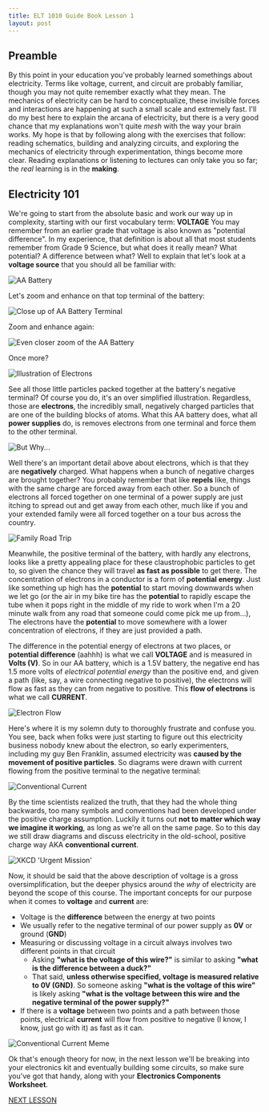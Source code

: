 ```yaml
---
title: ELT 1010 Guide Book Lesson 1
layout: post
---
```

## Preamble
By this point in your education you've probably learned somethings about electricity. Terms like voltage, current, and circuit are probably familiar, though you may not quite remember exactly what they mean. The mechanics of electricity can be hard to conceptualize, these invisible forces and interactions are happening at such a small scale and extremely fast. I'll do my best here to explain the arcana of electricity, but there is a very good chance that my explanations won't quite *mesh* with the way your brain works. My hope is that by following along with the exercises that follow: reading schematics, building and analyzing circuits, and exploring the mechanics of electricity through experimentation, things become more clear. Reading explanations or listening to lectures can only take you so far; the *real* learning is in the **making**.

## Electricity 101
We're going to start from the absolute basic and work our way up in complexity, starting with our first vocabulary term: **VOLTAGE**
You may remember from an earlier grade that voltage is also known as "potential difference". In my experience, that definition is about all that most students remember from Grade 9 Science, but what does it really mean? What potential? A difference between what? Well to explain that let's look at a **voltage source** that you should all be familiar with:

![AA Battery](../images/AA%20Battery.png)

Let's zoom and enhance on that top terminal of the battery:

![Close up of AA Battery Terminal](../images/AA%20Zoom.png)

Zoom and enhance again:

![Even closer zoom of the AA Battery](../images/AA%20Zoom%202.png)

Once more?

![Illustration of Electrons](../images/AA%20Zoom%203.png)

See all those little particles packed together at the battery's negative terminal? Of course you do, it's an over simplified illustration. Regardless, those are **electrons**, the incredibly small, negatively charged particles that are one of the building blocks of atoms. What this AA battery does, what all **power supplies** do, is removes electrons from one terminal and force them to the other terminal. 

![But Why...](../images/memes/but-why.jpg)

Well there's an important detail above about electrons, which is that they are **negatively** charged. What happens when a bunch of negative charges are brought together? You probably remember that like **repels** like, things with the same charge are forced away from each other. So a bunch of electrons all forced together on one terminal of a power supply are just itching to spread out and get away from each other, much like if you and your extended family were all forced together on a tour bus across the country.

![Family Road Trip](../images/memes/family-road-trip.png)

Meanwhile, the positive terminal of the battery, with hardly any electrons, looks like a pretty appealing place for these claustrophobic particles to get to, so given the chance they will travel **as fast as possible** to get there. The concentration of electrons in a conductor is a form of **potential energy**. Just like something up high has the **potential** to start moving downwards when we let go (or the air in my bike tire has the **potential** to rapidly escape the tube when it pops right in the middle of my ride to work when I'm a 20 minute walk from any road that someone could come pick me up from...), The electrons have the **potential** to move somewhere with a lower concentration of electrons, if they are just provided a path.

The difference in the potential energy of electrons at two places, or **potential difference** (aahhh) is what we call **VOLTAGE** and is measured in **Volts (V)**. So in our AA battery, which is a 1.5V battery, the negative end has 1.5 more volts of *electrical potential energy* than the positive end, and given a path (like, say, a wire connecting negative to positive), the electrons will flow as fast as they can from negative to positive. This **flow of electrons** is what we call **CURRENT**.


![Electron Flow](../images/1x/Electron%20Flow.png)


Here's where it is my solemn duty to thoroughly frustrate and confuse you. You see, back when folks were just starting to figure out this electricity business nobody knew about the electron, so early experimenters, including my guy Ben Franklin, assumed electricity was **caused by the movement of positive particles**. So diagrams were drawn with current flowing from the positive terminal to the negative terminal:

![Conventional Current](../images/1x/Conventional%20Current.png)

By the time scientists realized the truth, that they had the whole thing backwards, too many symbols and conventions had been developed under the positive charge assumption. Luckily it turns out **not to matter which way we imagine it working**, as long as we're all on the same page. So to this day we still draw diagrams and discuss electricity in the old-school, positive charge way AKA **conventional current**. 

![XKCD 'Urgent Mission'](https://imgs.xkcd.com/comics/urgent_mission.png)

Now, it should be said that the above description of voltage is a gross oversimplification, but the deeper physics around the *why* of electricity are beyond the scope of this course. The important concepts for our purpose when it comes to **voltage** and **current** are:
* Voltage is the **difference** between the energy at two points
* We usually refer to the negative terminal of our power supply as **0V** or ground (**GND**)
* Measuring or discussing voltage in a circuit always involves two different points in that circuit
  * Asking **"what is the voltage of this wire?"** is similar to asking **"what is the difference between a duck?"**
  * That said, **unless otherwise specified, voltage is measured relative to 0V (GND)**. So someone asking **"what is the voltage of this wire"** is likely asking **"what is the voltage between this wire and the negative terminal of the power supply?"**
* If there is a **voltage** between two points and a path between those points, electrical **current** will flow from positive to negative (I know, I know, just go with it) as fast as it can.

![Conventional Current Meme](../images/memes/conventionalcurrentmeme.jpg)

Ok that's enough theory for now, in the next lesson we'll be breaking into your electronics kit and eventually building some circuits, so make sure you've got that handy, along with your **Electronics Components Worksheet**.

[NEXT LESSON](./ELT1010GuideBook2.md)